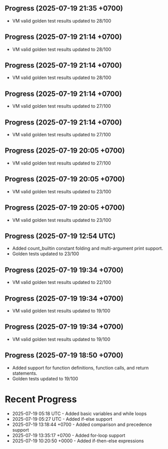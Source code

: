 ## Progress (2025-07-19 21:35 +0700)
- VM valid golden test results updated to 28/100

## Progress (2025-07-19 21:14 +0700)
- VM valid golden test results updated to 28/100

## Progress (2025-07-19 21:14 +0700)
- VM valid golden test results updated to 28/100

## Progress (2025-07-19 21:14 +0700)
- VM valid golden test results updated to 27/100

## Progress (2025-07-19 21:14 +0700)
- VM valid golden test results updated to 27/100

## Progress (2025-07-19 20:05 +0700)
- VM valid golden test results updated to 27/100

## Progress (2025-07-19 20:05 +0700)
- VM valid golden test results updated to 23/100

## Progress (2025-07-19 20:05 +0700)
- VM valid golden test results updated to 23/100

## Progress (2025-07-19 12:54 UTC)
- Added count_builtin constant folding and multi-argument print support.
- Golden tests updated to 23/100

## Progress (2025-07-19 19:34 +0700)
- VM valid golden test results updated to 22/100

## Progress (2025-07-19 19:34 +0700)
- VM valid golden test results updated to 19/100

## Progress (2025-07-19 19:34 +0700)
- VM valid golden test results updated to 19/100

## Progress (2025-07-19 18:50 +0700)
- Added support for function definitions, function calls, and return statements.
- Golden tests updated to 19/100

# Recent Progress
- 2025-07-19 05:18 UTC - Added basic variables and while loops
- 2025-07-19 05:27 UTC - Added if-else support
- 2025-07-19 13:18:44 +0700 - Added comparison and precedence support
- 2025-07-19 13:35:17 +0700 - Added for-loop support
- 2025-07-19 10:20:50 +0000 - Added if-then-else expressions
